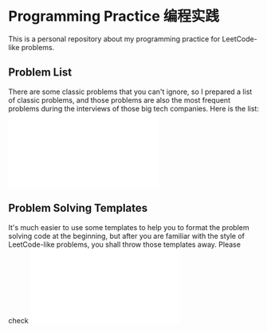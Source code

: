 # Programming Practice 编程实践
This is a personal repository about my programming practice for LeetCode-like problems.

## Problem List
There are some classic problems that you can't ignore, so I prepared a list of classic problems, and those problems are also the most frequent problems during the interviews of those big tech companies.
Here is the list:
![Problem List](problem_list.md)

## Problem Solving Templates
It's much easier to use some templates to help you to format the problem solving code at the beginning, but after you are familiar with the style of LeetCode-like problems, you shall throw those templates away.
Please check ![Templates](templates.md)
